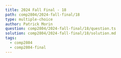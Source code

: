 ```yaml
---
title: 2024 Fall Final - 18
path: comp2804/2024-fall-final/18
type: multiple-choice
author: Patrick Morin
question: comp2804/2024-fall-final/18/question.ts
solution: comp2804/2024-fall-final/18/solution.md
tags:
  - comp2804
  - comp2804-final
---
```

